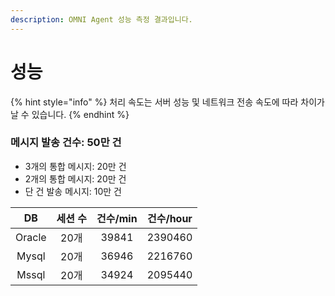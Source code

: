 ```yaml
---
description: OMNI Agent 성능 측정 결과입니다.
---
```


# 성능

{% hint style="info" %}
처리 속도는 서버 성능 및 네트워크 전송 속도에 따라 차이가 날 수 있습니다.
{% endhint %}

### **메시지 발송 건수**: 50만 건

* 3개의 통합 메시지: 20만 건
* 2개의 통합 메시지: 20만 건
* 단 건 발송 메시지: 10만 건

<table data-full-width="false"><thead><tr><th align="center">DB</th><th align="center">세션 수</th><th align="center">건수/min</th><th align="center">건수/hour</th></tr></thead><tbody><tr><td align="center">Oracle</td><td align="center">20개</td><td align="center">39841</td><td align="center">2390460</td></tr><tr><td align="center">Mysql</td><td align="center">20개</td><td align="center">36946</td><td align="center">2216760</td></tr><tr><td align="center">Mssql</td><td align="center">20개</td><td align="center">34924</td><td align="center">2095440</td></tr></tbody></table>
